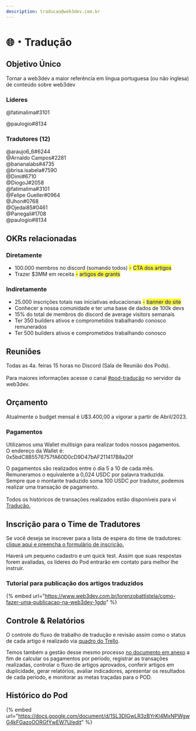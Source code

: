 ```yaml
---
description: traducao@web3dev.com.br
---
```


# 🌐・Tradução

## Objetivo Único

Tornar a web3dev a maior referência em lingua portuguesa (ou não inglesa) de conteúdo sobre web3dev

### Líderes

@fatimalima#3101

@paulogio#8134

### Tradutores (12)

@araujo6\_6#6244\
@Arnaldo Campos#2281\
@bananalabs#4735\
@brisa.isabela#7590\
@Dimi#6710\
@DiogoJ#2058\
@fatimalima#3101\
@Felipe Gueller#0964\
@Jhon#0768\
@Ojedai85#0461\
@Panegali#1708\
@paulogio#8134

## OKRs relacionadas

### Diretamente

* 100.000 membros no discord (somando todos) <mark style="color:blue;">-</mark> <mark style="color:blue;">CTA dos artigos</mark>
* Trazer $3MM em receita <mark style="color:blue;">-</mark> <mark style="color:blue;">artigos de grants</mark>

### Indiretamente

* 25.000 inscrições totais nas iniciativas educacionais <mark style="color:blue;">-</mark> <mark style="color:blue;">banner do site</mark>
* Conhecer a nossa comunidade e ter uma base de dados de 100k devs
* 15% do total de membros do discord de average visitors semanais
* Ter 350 builders ativos e comprometidos trabalhando conosco remunerados&#x20;
* Ter 500 builders ativos e comprometidos trabalhando conosco

## Reuniões

Todas as 4a. feiras 15 horas no Discord (Sala de Reunião dos Pods).\
\
Para maiores informações acesse o canal [#pod-tradução](https://discord.gg/Gp9Ha4DQQJ) no servidor da web3dev.

## Orçamento

Atualmente o budget mensal é U$3.400,00 a vigorar a partir de Abril/2023.

### Pagamentos

Utilizamos uma Wallet multisign para realizar todos nossos pagamentos.\
O endereço da Wallet é: 0x5bdC8B5576757fA60D0cD9D47bAF211417B8a20f

O pagamentos são realizados entre o dia 5 a 10 de cada mês.\
Remuneramos o equivalente a 0,024 USDC por palavra traduzida.\
Sempre que o montante traduzido soma 100 USDC por tradutor, podemos realizar uma transação de pagamento.\
\
Todos os históricos de transações realizados estão disponíveis para vi[ Tradução.](https://gnosis-safe.io/app/matic:0x5bdC8B5576757fA60D0cD9D47bAF211417B8a20f/transactions/history)

## Inscrição para o Time de Tradutores

Se você deseja se inscrever para a lista de espera do time de tradutores: [clique aqui e preencha o formulário de inscrição.](https://docs.google.com/forms/d/e/1FAIpQLSd5k719FWqzMGPx8DZSy4I5U6FEcRzN7l9--x1cq6hYnFJ8gQ/viewform)&#x20;

Haverá um pequeno cadastro e um quick test. Assim que suas respostas forem avaliadas, os líderes do Pod entrarão em contato para melhor lhe instruir.

### Tutorial para publicação dos artigos traduzidos

{% embed url="https://www.web3dev.com.br/lorenzobattistela/como-fazer-uma-publicacao-na-web3dev-1gdp" %}

## Controle & Relatórios

O controle do fluxo de trabalho de tradução e revisão assim como o status de cada artigo é realizado via [quadro do Trello](https://trello.com/b/trhPXGV5/translations).

Temos também a gestão desse mesmo processo [no documento em anexo](https://docs.google.com/spreadsheets/d/1bOpQc8de6phDiuTxVfqiRw8l2-SYSz7lyXU8ZiY8im8/edit?usp=sharing) a fim de calcular os pagamentos por período, registrar as transações realizadas, controlar o fluxo de artigos aprovados, conferir artigos em duplicidade, gerar relatórios, avaliar indicadores, apresentar os resultados de cada período, e monitorar as metas traçadas para o POD.

## Histórico do Pod

{% embed url="https://docs.google.com/document/d/1SL3DlGwLR3zBYrKl4MxNPWgwG4kFGazoOORGfYwEW7U/edit" %}

